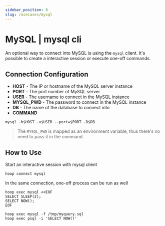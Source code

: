 ```yaml
---
sidebar_position: 8
slug: /usecases/mysql
---
```


# MySQL | mysql cli

An optional way to connect into MySQL is using the `mysql` client. It's possible to create a interactive session or execute one-off commands.

## Connection Configuration

- **HOST** - The IP or hostname of the MySQL server instance
- **PORT** - The port number of MySQL server
- **USER** - The username to connect in the MySQL instance
- **MYSQL_PWD** - The password to connect in the MySQL instance
- **DB** - The name of the database to connect into
- **COMMAND**

```shell
mysql -h$HOST -u$USER --port=$PORT -D$DB
```

> The `MYSQL_PWD` is mapped as an environment variable, thus there's no need to pass it in the command.

## How to Use

Start an interactive session with mysql client

```shell
hoop connect mysql
```

In the same connection, one-off process can be run as well

```shell
hoop exec mysql <<EOF
SELECT SLEEP(2);
SELECT NOW();
EOF
```

```shell
hoop exec mysql -f /tmp/myquery.sql
hoop exec psql -i 'SELECT NOW()'
```
